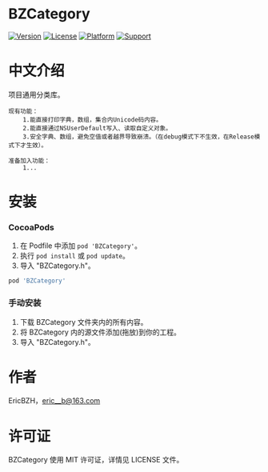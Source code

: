 # BZCategory

[![Version](https://img.shields.io/cocoapods/v/BZCategory.svg?style=flat)](https://cocoapods.org/pods/BZCategory)
[![License](https://img.shields.io/cocoapods/l/BZCategory.svg?style=flat)](https://cocoapods.org/pods/BZCategory)
[![Platform](https://img.shields.io/cocoapods/p/BZCategory.svg?style=flat)](https://cocoapods.org/pods/BZCategory)
[![Support](https://img.shields.io/badge/support-iOS%208%2B%20-blue.svg?style=flat)](https://www.apple.com/nl/ios/)

中文介绍
==============
项目通用分类库。
    
    现有功能：
        1.能直接打印字典，数组，集合内Unicode码内容。
        2.能直接通过NSUserDefault写入、读取自定义对象。
        3.安全字典、数组，避免空值或者越界导致崩溃。（在debug模式下不生效，在Release模式下才生效）。
        
    准备加入功能：
        1...


安装
==============

### CocoaPods

1. 在 Podfile 中添加  `pod 'BZCategory'`。
2. 执行 `pod install` 或 `pod update`。
3. 导入 "BZCategory.h"。

```ruby
pod 'BZCategory'
```

### 手动安装

1. 下载 BZCategory 文件夹内的所有内容。
2. 将 BZCategory 内的源文件添加(拖放)到你的工程。
3. 导入 "BZCategory.h"。

作者
==============
EricBZH，eric__b@163.com

许可证
==============
BZCategory 使用 MIT 许可证，详情见 LICENSE 文件。